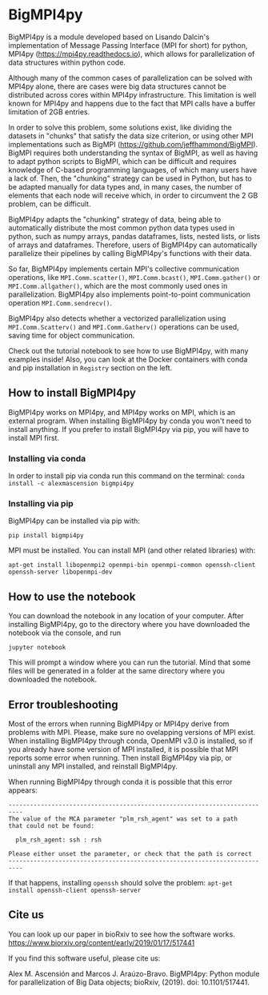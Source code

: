 # BigMPI4py

BigMPI4py is a module developed based on Lisando Dalcin's implementation of Message Passing 
Interface (MPI for short) for python, MPI4py (https://mpi4py.readthedocs.io), which allows for
parallelization of data structures within python code. 

Although many of the common cases of parallelization can be solved with MPI4py alone, there
are cases were big data structures cannot be distributed across cores within MPI4py 
infrastructure. This limitation is well known for MPI4py and happens due to the fact that MPI 
calls have a buffer limitation of 2GB entries. 

In order to solve this problem, some solutions exist, like dividing the datasets in "chunks" that
satisfy the data size criterion, or using other MPI implementations such as BigMPI 
(https://github.com/jeffhammond/BigMPI). BigMPI requires both understanding
the syntax of BigMPI, as well as having to adapt python scripts to BigMPI, which can be 
difficult and requires knowledge of C-based programming languages, of which many users have a 
lack of. Then, the "chunking" strategy can be used in Python, but has to be adapted manually for 
data types and, in many cases, the number of elements that each node will receive which, in order
to circumvent the 2 GB problem, can be difficult.

BigMPI4py adapts the "chunking" strategy of data, being able to automatically distribute 
the most common python
data types used in python, such as numpy arrays, pandas dataframes, lists, nested lists, 
or lists of 
arrays and dataframes. Therefore, users of BigMPI4py can automatically parallelize their 
pipelines by calling BigMPI4py's functions with their data.

So far, BigMPI4py implements certain MPI's collective communication operations, like
`MPI.Comm.scatter()`, `MPI.Comm.bcast()`, `MPI.Comm.gather()` or `MPI.Comm.allgather()`, which 
are the most commonly used ones in parallelization.  BigMPI4py also implements point-to-point 
communication operation `MPI.Comm.sendrecv()`.

BigMPI4py also detects whether a vectorized parallelization using `MPI.Comm.Scatterv()` and 
`MPI.Comm.Gatherv()` operations can be used, saving time for object communication. 

Check out the tutorial notebook to see how to use BigMPI4py, with many examples inside!
Also, you can look at the Docker containers with conda and pip installation in `Registry` section on the left.

## How to install BigMPI4py

BigMPI4py works on MPI4py, and MPI4py works on MPI, which is an external program. When installing BigMPI4py by conda you won't need to install anything.
If you prefer to install BigMPI4py via pip, you will have to install MPI first.

### Installing via conda

In order to install pip via conda run this command on the terminal:
 `conda install -c alexmascension bigmpi4py` 

### Installing via pip

BigMPI4py can be installed via pip with:

`pip install bigmpi4py`

MPI must be installed. You can install MPI (and other related libraries) with:

`apt-get install libopenmpi2 openmpi-bin openmpi-common openssh-client openssh-server libopenmpi-dev`

## How to use the notebook

You can download the notebook in any location of your computer. After installing
BigMPI4py, go to the directory where you have downloaded the notebook via the
console, and run

`jupyter notebook`

This will prompt a window where you can run the tutorial. Mind that some files
will be generated in a folder at the same directory where you downloaded the 
notebook.

## Error troubleshooting

Most of the errors when running BigMPI4py or MPI4py derive from problems with MPI. Please, make sure no ovelapping versions of MPI exist.
When installing BigMPI4py through conda, OpenMPI v3.0 is installed, so if you already have some version of MPI installed, it is possible
that MPI reports some error when running. Then install BigMPI4py via pip, or uninstall any MPI installed, and reinstall BigMPI4py.

When running BigMPI4py through conda it is possible that this error appears:

```
--------------------------------------------------------------------------
The value of the MCA parameter "plm_rsh_agent" was set to a path
that could not be found:

  plm_rsh_agent: ssh : rsh

Please either unset the parameter, or check that the path is correct
--------------------------------------------------------------------------
```

If that happens, installing `openssh` should solve the problem:
`apt-get install openssh-client openssh-server`

## Cite us

You can look up our paper in bioRxiv to see how the software works.
https://www.biorxiv.org/content/early/2019/01/17/517441

If you find this software useful, please cite us:

Alex M. Ascensión and Marcos J. Araúzo-Bravo. BigMPI4py: Python module for parallelization of Big Data objects; bioRxiv, (2019). doi: 10.1101/517441. 

